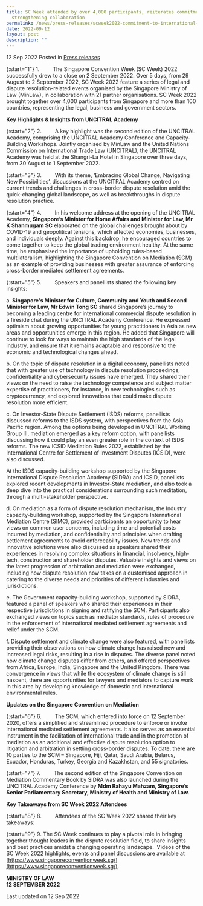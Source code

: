 ```yaml
---
title: SC Week attended by over 4,000 participants, reiterates commitment to
  strengthening collaboration
permalink: /news/press-releases/scweek2022-commitment-to-international-dispute-resolution/
date: 2022-09-12
layout: post
description: ""
---
```

12 Sep 2022 Posted in [Press releases](/news/press-releases)

{:start="1"}
1.         The Singapore Convention Week (SC Week) 2022 successfully drew to a close on 2 September 2022. Over 5 days, from 29 August to 2 September 2022, SC Week 2022 feature a series of legal and dispute resolution-related events organised by the Singapore Ministry of Law (MinLaw), in collaboration with 21 partner organisations. SC Week 2022 brought together over 4,000 participants from Singapore and more than 100 countries, representing the legal, business and government sectors.

**Key Highlights & Insights from UNCITRAL Academy**

{:start="2"}
2.         A key highlight was the second edition of the UNCITRAL Academy, comprising the UNCITRAL Academy Conference and Capacity-Building Workshops. Jointly organised by MinLaw and the United Nations Commission on International Trade Law (UNCITRAL), the UNCITRAL Academy was held at the Shangri-La Hotel in Singapore over three days, from 30 August to 1 September 2022.

{:start="3"}
3.         With its theme, ‘Embracing Global Change, Navigating New Possibilities’, discussions at the UNCITRAL Academy centred on current trends and challenges in cross-border dispute resolution amid the quick-changing global landscape, as well as breakthroughs in dispute resolution practice.

{:start="4"}
4.         In his welcome address at the opening of the UNCITRAL Academy, **Singapore’s Minister for Home Affairs and Minister for Law, Mr K Shanmugam SC** elaborated on the global challenges brought about by COVID-19 and geopolitical tensions, which affected economies, businesses, and individuals deeply. Against this backdrop, he encouraged countries to come together to keep the global trading environment healthy. At the same time, he emphasised the importance of upholding rules-based multilateralism, highlighting the Singapore Convention on Mediation (SCM) as an example of providing businesses with greater assurance of enforcing cross-border mediated settlement agreements.

{:start="5"}
5.         Speakers and panellists shared the following key insights: 

a.	         **Singapore's Minister for Culture, Community and Youth and Second Minister for Law, Mr Edwin Tong SC** shared Singapore’s journey to becoming a leading centre for international commercial dispute resolution in a fireside chat during the UNCITRAL Academy Conference. He expressed optimism about growing opportunities for young practitioners in Asia as new areas and opportunities emerge in this region. He added that Singapore will continue to look for ways to maintain the high standards of the legal industry, and ensure that it remains adaptable and responsive to the economic and technological changes ahead. 

b.	         On the topic of dispute resolution in a digital economy, panellists noted that with greater use of technology in dispute resolution proceedings, confidentiality and cybersecurity issues have emerged. They shared their views on the need to raise the technology competence and subject matter expertise of practitioners, for instance, in new technologies such as cryptocurrency, and explored innovations that could make dispute resolution more efficient. 

c.	         On Investor-State Dispute Settlement (ISDS) reforms, panellists discussed reforms to the ISDS system, with perspectives from the Asia-Pacific region. Among the options being developed in UNCITRAL Working Group III, mediation emerged as a key reform option, with panellists discussing how it could play an even greater role in the context of ISDS reforms. The new ICSID Mediation Rules 2022, established by the International Centre for Settlement of Investment Disputes (ICSID), were also discussed.<br>

At the ISDS capacity-building workshop supported by the Singapore International Dispute Resolution Academy (SIDRA) and ICSID, panellists explored recent developments in Investor-State mediation, and also took a deep dive into the practical considerations surrounding such meditation, through a multi-stakeholder perspective.

d.	         On mediation as a form of dispute resolution mechanism, the Industry capacity-building workshop, supported by the Singapore International Mediation Centre (SIMC), provided participants an opportunity to hear views on common user concerns, including time and potential costs incurred by mediation, and confidentiality and principles when drafting settlement agreements to avoid enforceability issues. New trends and innovative solutions were also discussed as speakers shared their experiences in resolving complex situations in financial, insolvency, high-tech, construction and shareholder disputes. Valuable insights and views on the latest progression of arbitration and mediation were exchanged, including how dispute resolution now takes on a customised approach in catering to the diverse needs and priorities of different industries and jurisdictions. 

e.	         The Government capacity-building workshop, supported by SIDRA, featured a panel of speakers who shared their experiences in their respective jurisdictions in signing and ratifying the SCM. Participants also exchanged views on topics such as mediator standards, rules of procedure in the enforcement of international mediated settlement agreements and relief under the SCM. 

f.	         Dispute settlement and climate change were also featured, with panellists providing their observations on how climate change has raised new and increased legal risks, resulting in a rise in disputes. The diverse panel noted how climate change disputes differ from others, and offered perspectives from Africa, Europe, India, Singapore and the United Kingdom. There was convergence in views that while the ecosystem of climate change is still nascent, there are opportunities for lawyers and mediators to capture work in this area by developing knowledge of domestic and international environmental rules. 

**Updates on the Singapore Convention on Mediation**

{:start="6"}
6.         The SCM, which entered into force on 12 September 2020, offers a simplified and streamlined procedure to enforce or invoke international mediated settlement agreements. It also serves as an essential instrument in the facilitation of international trade and in the promotion of mediation as an additional and effective dispute resolution option to litigation and arbitration in settling cross-border disputes. To date, there are 10 parties to the SCM – Singapore, Fiji, Qatar, Saudi Arabia, Belarus, Ecuador, Honduras, Turkey, Georgia and Kazakhstan, and 55 signatories.

{:start="7"}
7.         The second edition of the Singapore Convention on Mediation Commentary Book by SIDRA was also launched during the UNCITRAL Academy Conference by **Mdm Rahayu Mahzam, Singapore’s Senior Parliamentary Secretary, Ministry of Health and Ministry of Law**.         

**Key Takeaways from SC Week 2022 Attendees**

{:start="8"}
8.         Attendees of the SC Week 2022 shared their key takeaways: 

{:start="9"}
9.          The SC Week continues to play a pivotal role in bringing together thought leaders in the dispute resolution field, to share insights and best practices amidst a changing operating landscape.  Videos of the SC Week 2022 highlights, events and panel discussions are available at [https://www.singaporeconventionweek.sg/](https://www.singaporeconventionweek.sg/).

**MINISTRY OF LAW**
<br>**12 SEPTEMBER 2022**

<p class="right-side-updated">Last updated on 12 Sep 2022</p>